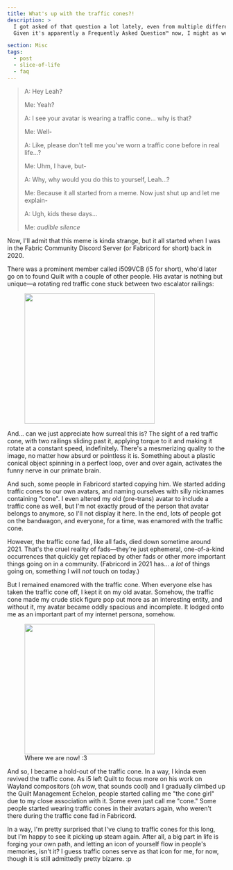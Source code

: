 ```yaml
---
title: What's up with the traffic cones?!
description: >
  I got asked of that question a lot lately, even from multiple different people.
  Given it's apparently a Frequently Asked Question™ now, I might as well answer it here...

section: Misc
tags:
  - post
  - slice-of-life
  - faq
---
```


> A: Hey Leah?
>
> Me: Yeah?
>
> A: I see your avatar is wearing a traffic cone... why is that?
>
> Me: Well-
>
> A: Like, please don't tell me you've worn a traffic cone before in real
> life...?
>
> Me: Uhm, I have, but-
>
> A: Why, why would you do this to yourself, Leah...?
>
> Me: Because it all started from a meme. Now just shut up and let me explain-
>
> A: Ugh, kids these days...
>
> Me: _audible silence_

Now, I'll admit that this meme is kinda strange, but it all started when I was
in the Fabric Community Discord Server (or Fabricord for short) back in 2020.

There was a prominent member called i509VCB (i5 for short), who'd later go on to
found Quilt with a couple of other people. His avatar is nothing but unique—a
rotating red traffic cone stuck between two escalator railings:

<figure class="my-8">
<img src="/img/traffic_cone.gif" class="rounded-full mx-auto" width="300">
</figure>

And... can we just appreciate how surreal this is? The sight of a red traffic
cone, with two railings sliding past it, applying torque to it and making it
rotate at a constant speed, indefinitely. There's a mesmerizing quality to the
image, no matter how absurd or pointless it is. Something about a plastic
conical object spinning in a perfect loop, over and over again, activates the
funny nerve in our primate brain.

And such, some people in Fabricord started copying him. We started adding
traffic cones to our own avatars, and naming ourselves with silly nicknames
containing "cone". I even altered my old (pre-trans) avatar to include a traffic
cone as well, but I'm not exactly proud of the person that avatar belongs to
anymore, so I'll not display it here. In the end, lots of people got on the
bandwagon, and everyone, for a time, was enamored with the traffic cone.

However, the traffic cone fad, like all fads, died down sometime around 2021.
That's the cruel reality of fads—they're just ephemeral, one-of-a-kind
occurrences that quickly get replaced by other fads or other more important
things going on in a community. (Fabricord in 2021 has... a _lot_ of things
going on, something I will _not_ touch on today.)

But I remained enamored with the traffic cone. When everyone else has taken the
traffic cone off, I kept it on my old avatar. Somehow, the traffic cone made my
crude stick figure pop out more as an interesting entity, and without it, my
avatar became oddly spacious and incomplete. It lodged onto me as an important
part of my internet persona, somehow.

<figure class="my-8 flex flex-col items-center gap-4">
<img src="/img/avatar.png" class="rounded-full mx-auto" width="300">
<figcaption>
Where we are now! :3
</figcaption>
</figure>

And so, I became a hold-out of the traffic cone. In a way, I kinda even revived
the traffic cone. As i5 left Quilt to focus more on his work on Wayland
compositors (oh wow, that sounds cool) and I gradually climbed up the Quilt
Management Echelon, people started calling me "the cone girl" due to my close
association with it. Some even just call me "cone." Some people started wearing
traffic cones in their avatars again, who weren't there during the traffic cone
fad in Fabricord.

In a way, I'm pretty surprised that I've clung to traffic cones for this long,
but I'm happy to see it picking up steam again. After all, a big part in life is
forging your own path, and letting an icon of yourself flow in people's
memories, isn't it? I guess traffic cones serve as that icon for me, for now,
though it is still admittedly pretty bizarre. :p
